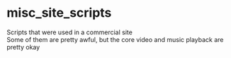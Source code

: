 # misc_site_scripts
Scripts that were used in a commercial site\
Some of them are pretty awful, but the core video and music playback are pretty okay
